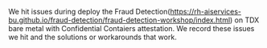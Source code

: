 We hit issues during deploy the Fraud Detection(https://rh-aiservices-bu.github.io/fraud-detection/fraud-detection-workshop/index.html) on TDX bare metal with Confidential Contaiers attestation. We record these issues we hit and the solutions or workarounds that work.
